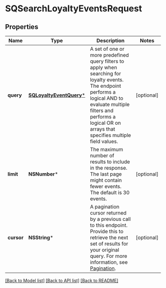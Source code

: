 # SQSearchLoyaltyEventsRequest

## Properties
Name | Type | Description | Notes
------------ | ------------- | ------------- | -------------
**query** | [**SQLoyaltyEventQuery***](SQLoyaltyEventQuery.md) | A set of one or more predefined query filters to apply when  searching for loyalty events. The endpoint performs a logical AND to  evaluate multiple filters and performs a logical OR on arrays   that specifies multiple field values. | [optional] 
**limit** | **NSNumber*** | The maximum number of results to include in the response.  The last page might contain fewer events.  The default is 30 events. | [optional] 
**cursor** | **NSString*** | A pagination cursor returned by a previous call to this endpoint. Provide this to retrieve the next set of results for your original query. For more information, see [Pagination](https://developer.squareup.com/docs/build-basics/common-api-patterns/pagination). | [optional] 

[[Back to Model list]](../README.md#documentation-for-models) [[Back to API list]](../README.md#documentation-for-api-endpoints) [[Back to README]](../README.md)


